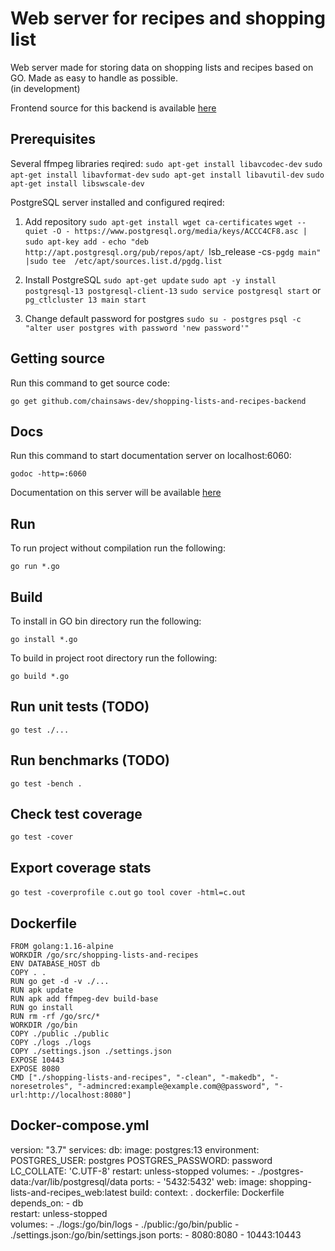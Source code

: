 # Web server for recipes and shopping list
Web server made for storing data on shopping lists and recipes based on GO.
Made as easy to handle as possible.  
(in development)

Frontend source for this backend is available [here](https://github.com/chainsaws-dev/shopping-lists-and-recipes)

## Prerequisites
Several ffmpeg libraries reqired:
`sudo apt-get install libavcodec-dev`
`sudo apt-get install libavformat-dev`
`sudo apt-get install libavutil-dev`
`sudo apt-get install libswscale-dev`

PostgreSQL server installed and configured reqired:

1. Add repository
`sudo apt-get install wget ca-certificates`
`wget --quiet -O - https://www.postgresql.org/media/keys/ACCC4CF8.asc | sudo apt-key add -`
`echo "deb http://apt.postgresql.org/pub/repos/apt/ `lsb_release -cs`-pgdg main" |sudo tee  /etc/apt/sources.list.d/pgdg.list`

2. Install PostgreSQL
`sudo apt-get update`
`sudo apt -y install postgresql-13 postgresql-client-13`
`sudo service postgresql start` or `pg_ctlcluster 13 main start`

3. Change default password for postgres 
`sudo su - postgres`
`psql -c "alter user postgres with password 'new password'"`

## Getting source
Run this command to get source code:

`go get github.com/chainsaws-dev/shopping-lists-and-recipes-backend`

## Docs
Run this command to start documentation server on localhost:6060:

`godoc -http=:6060` 

Documentation on this server will be available [here](http://localhost:6060/pkg/shopping-lists-and-recipes/)

## Run
To run project without compilation run the following:

`go run *.go`

## Build
To install in GO bin directory run the following:

`go install *.go`

To build in project root directory run the following:

`go build *.go`

## Run unit tests (TODO)
`go test ./...`

## Run benchmarks (TODO)
`go test -bench .`

## Check test coverage 
`go test -cover`

## Export coverage stats
`go test -coverprofile c.out`
`go tool cover -html=c.out`


## Dockerfile

    FROM golang:1.16-alpine
    WORKDIR /go/src/shopping-lists-and-recipes
    ENV DATABASE_HOST db
    COPY . . 
    RUN go get -d -v ./...
    RUN apk update
    RUN apk add ffmpeg-dev build-base
    RUN go install 
    RUN rm -rf /go/src/*
    WORKDIR /go/bin
    COPY ./public ./public
    COPY ./logs ./logs
    COPY ./settings.json ./settings.json
    EXPOSE 10443
    EXPOSE 8080
    CMD ["./shopping-lists-and-recipes", "-clean", "-makedb", "-noresetroles", "-admincred:example@example.com@@password", "-url:http://localhost:8080"]

## Docker-compose.yml

version: "3.7"
services:
    db:
        image: postgres:13
        environment: 
            POSTGRES_USER: postgres
            POSTGRES_PASSWORD: password
            LC_COLLATE: 'C.UTF-8'
        restart: unless-stopped
        volumes:
        - ./postgres-data:/var/lib/postgresql/data
        ports:
        - '5432:5432'
    web:
        image: shopping-lists-and-recipes_web:latest
        build:
            context: .
            dockerfile: Dockerfile      
        depends_on:
        - db        
        restart: unless-stopped         
        volumes:
        - ./logs:/go/bin/logs
        - ./public:/go/bin/public
        - ./settings.json:/go/bin/settings.json
        ports:
        - 8080:8080
        - 10443:10443
